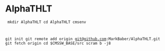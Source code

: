 AlphaTHLT
=========

<code><pre>
  mkdir AlphaTHLT
  cd AlphaTHLT
  cmsenv
  
  git init
  git remote add origin git@github.com:MarkBaber/AlphaTHLT.git
  git fetch origin
  cd $CMSSW_BASE/src
  scram b -j8
</code></pre>
